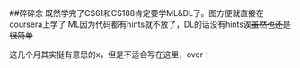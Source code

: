 ##碎碎念
既然学完了CS61和CS188肯定要学ML&DL了。图方便就直接在coursera上学了
ML因为代码都有hints就不放了，DL的话没有hints诶~~虽然也还是很简单~~

这几个月其实挺有意思的x，但是不适合写在这里，over！
